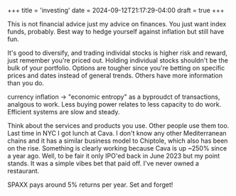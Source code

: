 +++
title = 'investing'
date = 2024-09-12T21:17:29-04:00
draft = true
+++

This is not financial advice just my advice on finances. You just want index funds, probably. Best way to hedge yourself against inflation but still have fun.

It's good to diversify, and trading individal stocks is higher risk and reward, just remember you're priced out. Holding individual stocks shouldn't be the bulk of your portfolio. Options are tougher since you're betting on specific prices and dates instead of general trends. Others have more information than you do.

currency inflation -> "economic entropy" as a byproudct of transactions, analgous to work. Less buying power relates to less capacity to do work. Efficient systems are slow and steady.

Think about the services and products you use. Other people use them too. Last time in NYC I got lunch at Cava. I don't know any other Mediterranean chains and it has a similar business model to Chiptole, which also has been on the rise. Something is clearly working because Cava is up ~250% since a year ago. Well, to be fair it only IPO'ed back in June 2023 but my point stands. It was a simple vibes bet that paid off. I've never owned a restaurant.  

SPAXX pays around 5% returns per year. Set and forget!